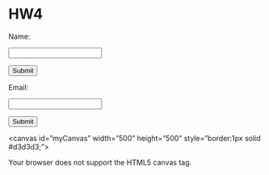 # HW4



<!-- Form using GET method -->

<form action="https://www.example.com/form-handler" method="get" target="_blank">

  <label for="name">Name:</label><br>

  <input type="text" id="name" name="name"><br>

  <input type="submit" value="Submit">

</form>



<!-- Form using POST method -->

<form action="https://www.example.com/form-handler" method="post" target="_self">

  <label for="email">Email:</label><br>

  <input type="email" id="email" name="email" required><br>

  <input type="submit" value="Submit">

</form>



<!--Implementing a simple canvas application in HTML5-->



<!DOCTYPE html>

<html>

<body>



<canvas id=”myCanvas” width=”500” height=”500” style=”border:1px solid #d3d3d3;”>

Your browser does not support the HTML5 canvas tag.

</canvas>



<script>

Var c = document.getElementById(“myCanvas”);

Var ctx = c.getContext(“2d”);

Ctx.fillStyle = “#FF0000”;

Ctx.fillRect(20, 20, 150, 100);

</script> 



</body>

</html>




